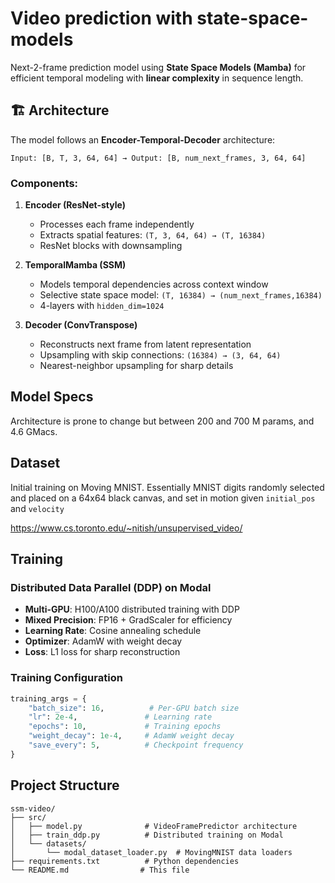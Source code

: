 # Video prediction with state-space-models

Next-2-frame prediction model using **State Space Models (Mamba)** for efficient temporal modeling with **linear complexity** in sequence length.


## 🏗️ Architecture

The model follows an **Encoder-Temporal-Decoder** architecture:

```
Input: [B, T, 3, 64, 64] → Output: [B, num_next_frames, 3, 64, 64]
```

### Components:

1. **Encoder (ResNet-style)**
   - Processes each frame independently
   - Extracts spatial features: `(T, 3, 64, 64) → (T, 16384)`
   - ResNet blocks with downsampling

2. **TemporalMamba (SSM)**
   - Models temporal dependencies across context window
   - Selective state space model: `(T, 16384) → (num_next_frames,16384)`
   - 4-layers with `hidden_dim=1024`

3. **Decoder (ConvTranspose)**
   - Reconstructs next frame from latent representation
   - Upsampling with skip connections: `(16384) → (3, 64, 64)`
   - Nearest-neighbor upsampling for sharp details

## Model Specs

Architecture is prone to change but between 200 and 700 M params, and 4.6 GMacs.

## Dataset

Initial training on Moving MNIST. Essentially MNIST digits randomly selected and placed on a 64x64 black canvas, and set in motion given `initial_pos` and `velocity`

https://www.cs.toronto.edu/~nitish/unsupervised_video/


## Training

### Distributed Data Parallel (DDP) on Modal
- **Multi-GPU**: H100/A100 distributed training with DDP
- **Mixed Precision**: FP16 + GradScaler for efficiency  
- **Learning Rate**: Cosine annealing schedule
- **Optimizer**: AdamW with weight decay
- **Loss**: L1 loss for sharp reconstruction

### Training Configuration
```python
training_args = {
    "batch_size": 16,          # Per-GPU batch size
    "lr": 2e-4,               # Learning rate
    "epochs": 10,             # Training epochs
    "weight_decay": 1e-4,     # AdamW weight decay
    "save_every": 5,          # Checkpoint frequency
}
```

## Project Structure

```
ssm-video/
├── src/
│   ├── model.py              # VideoFramePredictor architecture
│   ├── train_ddp.py          # Distributed training on Modal
│   └── datasets/
│       └── modal_dataset_loader.py  # MovingMNIST data loaders
├── requirements.txt          # Python dependencies
└── README.md                # This file
```